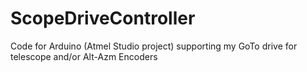 # ScopeDriveController
Code for Arduino (Atmel Studio project) supporting my GoTo drive for telescope and/or Alt-Azm Encoders
